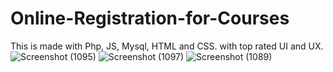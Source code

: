 # Online-Registration-for-Courses
This is made with Php, JS, Mysql, HTML and CSS. with top rated UI and UX.
![Screenshot (1095)](https://user-images.githubusercontent.com/95074069/173837177-5453daca-8303-4cc5-a036-b59faf5ab230.png)
![Screenshot (1097)](https://user-images.githubusercontent.com/95074069/173837209-68ffd2d0-b400-46bf-9560-1f5775db3af3.png)
![Screenshot (1089)](https://user-images.githubusercontent.com/95074069/173837296-250b1fa0-e543-4d11-824c-a86f0206129d.png)
